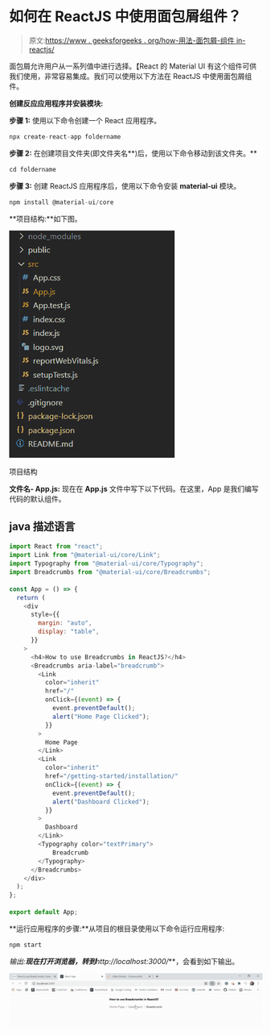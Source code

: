 # 如何在 ReactJS 中使用面包屑组件？

> 原文:[https://www . geeksforgeeks . org/how-用法-面包屑-组件 in-reactjs/](https://www.geeksforgeeks.org/how-to-use-breadcrumbs-component-in-reactjs/)

面包屑允许用户从一系列值中进行选择。【React 的 Material UI 有这个组件可供我们使用，非常容易集成。我们可以使用以下方法在 ReactJS 中使用面包屑组件。

**创建反应应用程序并安装模块:**

**步骤 1:** 使用以下命令创建一个 React 应用程序。

```jsx
npx create-react-app foldername
```

**步骤 2:** 在创建项目文件夹(即文件夹名**)后，使用以下命令移动到该文件夹。**

```jsx
cd foldername
```

**步骤 3:** 创建 ReactJS 应用程序后，使用以下命令安装 **material-ui** 模块。

```jsx
npm install @material-ui/core
```

**项目结构:**如下图。

![](img/f04ae0d8b722a9fff0bd9bd138b29c23.png)

项目结构

**文件名- App.js:** 现在在 **App.js** 文件中写下以下代码。在这里，App 是我们编写代码的默认组件。

## java 描述语言

```jsx
import React from "react";
import Link from "@material-ui/core/Link";
import Typography from "@material-ui/core/Typography";
import Breadcrumbs from "@material-ui/core/Breadcrumbs";

const App = () => {
  return (
    <div
      style={{
        margin: "auto",
        display: "table",
      }}
    >
      <h4>How to use Breadcrumbs in ReactJS?</h4>
      <Breadcrumbs aria-label="breadcrumb">
        <Link
          color="inherit"
          href="/"
          onClick={(event) => {
            event.preventDefault();
            alert("Home Page Clicked");
          }}
        >
          Home Page
        </Link>
        <Link
          color="inherit"
          href="/getting-started/installation/"
          onClick={(event) => {
            event.preventDefault();
            alert("Dashboard Clicked");
          }}
        >
          Dashboard
        </Link>
        <Typography color="textPrimary">
            Breadcrumb
        </Typography>
      </Breadcrumbs>
    </div>
  );
};

export default App;
```

**运行应用程序的步骤:**从项目的根目录使用以下命令运行应用程序:

```jsx
npm start
```

**输出:**现在打开浏览器，转到***http://localhost:3000/***，会看到如下输出。

![](img/93a60a2cfbdbd953d4e16f83aa82716f.png)